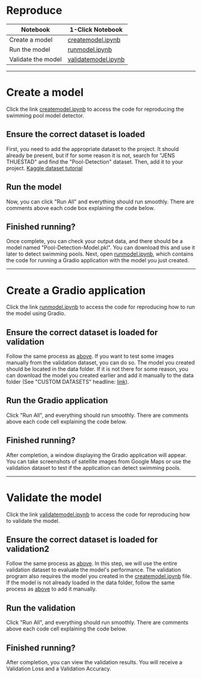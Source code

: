 Reproduce
==============================

| Notebook       | 1-Click Notebook                       |
| -------------- | -------------------------------------- |
| Create a model | [createmodel.ipynb](https://www.kaggle.com/code/jrgenbjerkan/createmodel) |
| Run the model  | [runmodel.ipynb](https://www.kaggle.com/code/jrgenbjerkan/runmodel) |
| Validate the model | [validatemodel.ipynb](https://www.kaggle.com/code/jrgenbjerkan/validatemodel) |

---------------
# Create a model
Click the link [createmodel.ipynb](https://www.kaggle.com/code/jrgenbjerkan/createmodel) to access the code for reproducing the swimming pool model detector. 

## Ensure the correct dataset is loaded
First, you need to add the appropriate dataset to the project. It should already be present, but if for some reason it is not, search for "JENS THUESTAD" and find the "Pool-Detection" dataset. Then, add it to your project. [Kaggle dataset tutorial](https://www.datacamp.com/tutorial/tutorial-kaggle-datasets-tutorials-kaggle-notebooks)

## Run the model
Now, you can click "Run All" and everything should run smoothly. 
There are comments above each code box explaining the code below. 

## Finished running?
Once complete, you can check your output data, and there should be a model named "Pool-Detection-Model.pkl". You can download this and use it later to detect swimming pools. Next, open [runmodel.ipynb](https://www.kaggle.com/code/jrgenbjerkan/runmodel), which contains the code for running a Gradio application with the model you just created. 


---------------
# Create a Gradio application 
Click the link [runmodel.ipynb](https://www.kaggle.com/code/jrgenbjerkan/runmodel) to access the code for reproducing how to run the model using Gradio. 

## Ensure the correct dataset is loaded for validation 
Follow the same process as [above](#ensure-the-correct-dataset-is-loaded). If you want to test some images manually from the validation dataset, you can do so. The model you created should be located in the data folder. If it is not there for some reason, you can download the model you created earlier and add it manually to the data folder (See "CUSTOM DATASETS" headline: [link](https://www.datacamp.com/tutorial/tutorial-kaggle-datasets-tutorials-kaggle-notebooks)). 

## Run the Gradio application
Click "Run All", and everything should run smoothly. 
There are comments above each code cell explaining the code below. 

## Finished running?
After completion, a window displaying the Gradio application will appear. You can take screenshots of satellite images from Google Maps or use the validation dataset to test if the application can detect swimming pools. 

---------------
# Validate the model
Click the link [validatemodel.ipynb](https://www.kaggle.com/code/jrgenbjerkan/validatemodel) to access the code for reproducing how to validate the model.

## Ensure the correct dataset is loaded for validation2
Follow the same process as [above](#ensure-the-correct-dataset-is-loaded). In this step, we will use the entire validation dataset to evaluate the model's performance. The validation program also requires the model you created in the [createmodel.ipynb](https://www.kaggle.com/code/jrgenbjerkan/createmodel) file. If the model is not already loaded in the data folder, follow the same process as [above](#ensure-the-correct-dataset-is-loaded-for-validation) to add it manually.

## Run the validation
Click "Run All", and everything should run smoothly.
There are comments above each code cell explaining the code below.

## Finished running?
After completion, you can view the validation results. You will receive a Validation Loss and a Validation Accuracy.
